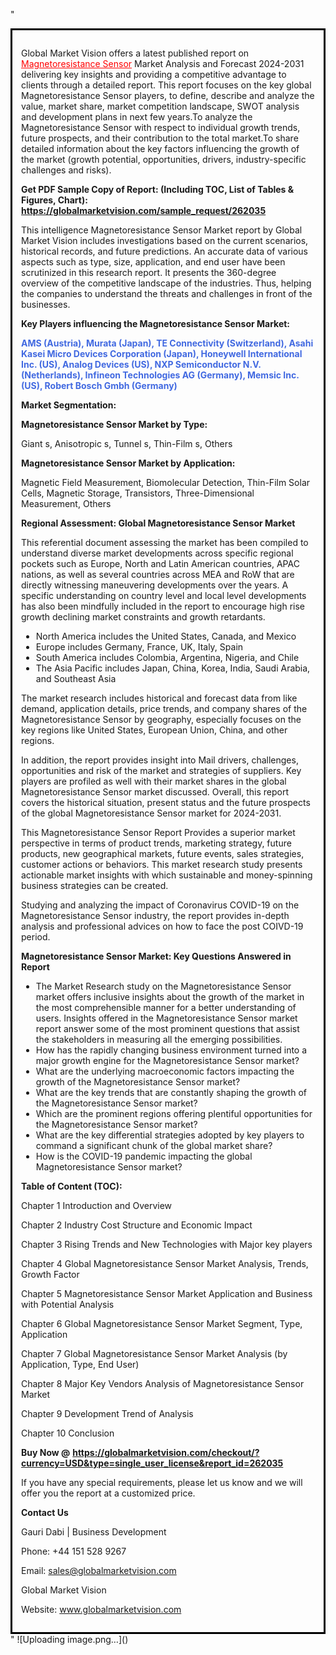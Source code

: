   "<div style='border: 3px solid black; padding: 1em;'>

Global Market Vision offers a latest published report on <a style='color: #ff0000;' href='https://globalmarketvision.com/reports/global-magnetoresistance-sensor-market/262035'>Magnetoresistance Sensor</a> Market Analysis and Forecast 2024-2031 delivering key insights and providing a competitive advantage to clients through a detailed report. This report focuses on the key global Magnetoresistance Sensor players, to define, describe and analyze the value, market share, market competition landscape, SWOT analysis and development plans in next few years.To analyze the Magnetoresistance Sensor with respect to individual growth trends, future prospects, and their contribution to the total market.To share detailed information about the key factors influencing the growth of the market (growth potential, opportunities, drivers, industry-specific challenges and risks).

<strong>Get PDF Sample Copy of Report: (Including TOC, List of Tables &amp; Figures, Chart)</strong><strong>: <a style='color: #ff0000;' href='https://globalmarketvision.com/sample_request/262035?utm_source=linkedinPulse&utm_medium=Dhiraj&utm_campaign=SN'><strong>https://globalmarketvision.com/sample_request/262035</strong></a></strong>

This intelligence Magnetoresistance Sensor Market report by Global Market Vision includes investigations based on the current scenarios, historical records, and future predictions. An accurate data of various aspects such as type, size, application, and end user have been scrutinized in this research report. It presents the 360-degree overview of the competitive landscape of the industries. Thus, helping the companies to understand the threats and challenges in front of the businesses.

<strong>Key Players influencing the Magnetoresistance Sensor Market:</strong>

<strong style='color: #4169e1;'>AMS (Austria), Murata (Japan), TE Connectivity (Switzerland), Asahi Kasei Micro Devices Corporation (Japan), Honeywell International Inc. (US), Analog Devices (US), NXP Semiconductor N.V.(Netherlands), Infineon Technologies AG (Germany), Memsic Inc. (US), Robert Bosch Gmbh (Germany)</strong>

<strong>Market Segmentation:</strong>

<strong>Magnetoresistance Sensor Market by Type:</strong>

Giant s, Anisotropic s, Tunnel s, Thin-Film s, Others

<strong>Magnetoresistance Sensor Market by Application:</strong>

Magnetic Field Measurement, Biomolecular Detection, Thin-Film Solar Cells, Magnetic Storage, Transistors, Three-Dimensional Measurement, Others

<strong>Regional Assessment: Global Magnetoresistance Sensor Market</strong>

This referential document assessing the market has been compiled to understand diverse market developments across specific regional pockets such as Europe, North and Latin American countries, APAC nations, as well as several countries across MEA and RoW that are directly witnessing maneuvering developments over the years. A specific understanding on country level and local level developments has also been mindfully included in the report to encourage high rise growth declining market constraints and growth retardants.
<ul>
  <li>North America includes the United States, Canada, and Mexico</li>
  <li>Europe includes Germany, France, UK, Italy, Spain</li>
  <li>South America includes Colombia, Argentina, Nigeria, and Chile</li>
  <li>The Asia Pacific includes Japan, China, Korea, India, Saudi Arabia, and Southeast Asia</li>
</ul>
The market research includes historical and forecast data from like demand, application details, price trends, and company shares of the Magnetoresistance Sensor by geography, especially focuses on the key regions like United States, European Union, China, and other regions.

In addition, the report provides insight into Mail drivers, challenges, opportunities and risk of the market and strategies of suppliers. Key players are profiled as well with their market shares in the global Magnetoresistance Sensor market discussed. Overall, this report covers the historical situation, present status and the future prospects of the global Magnetoresistance Sensor market for 2024-2031.

This Magnetoresistance Sensor Report Provides a superior market perspective in terms of product trends, marketing strategy, future products, new geographical markets, future events, sales strategies, customer actions or behaviors. This market research study presents actionable market insights with which sustainable and money-spinning business strategies can be created.

Studying and analyzing the impact of Coronavirus COVID-19 on the Magnetoresistance Sensor industry, the report provides in-depth analysis and professional advices on how to face the post COIVD-19 period.

<strong>Magnetoresistance Sensor Market: Key Questions Answered in Report</strong>
<ul>
  <li>The Market Research study on the Magnetoresistance Sensor market offers inclusive insights about the growth of the market in the most comprehensible manner for a better understanding of users. Insights offered in the Magnetoresistance Sensor market report answer some of the most prominent questions that assist the stakeholders in measuring all the emerging possibilities.</li>
  <li>How has the rapidly changing business environment turned into a major growth engine for the Magnetoresistance Sensor market?</li>
  <li>What are the underlying macroeconomic factors impacting the growth of the Magnetoresistance Sensor market?</li>
  <li>What are the key trends that are constantly shaping the growth of the Magnetoresistance Sensor market?</li>
  <li>Which are the prominent regions offering plentiful opportunities for the Magnetoresistance Sensor market?</li>
  <li>What are the key differential strategies adopted by key players to command a significant chunk of the global market share?</li>
  <li>How is the COVID-19 pandemic impacting the global Magnetoresistance Sensor market?</li>
</ul>
<strong>Table of Content (TOC): </strong>

Chapter 1 Introduction and Overview

Chapter 2 Industry Cost Structure and Economic Impact

Chapter 3 Rising Trends and New Technologies with Major key players

Chapter 4 Global Magnetoresistance Sensor Market Analysis, Trends, Growth Factor

Chapter 5 Magnetoresistance Sensor Market Application and Business with Potential Analysis

Chapter 6 Global Magnetoresistance Sensor Market Segment, Type, Application

Chapter 7 Global Magnetoresistance Sensor Market Analysis (by Application, Type, End User)

Chapter 8 Major Key Vendors Analysis of Magnetoresistance Sensor Market

Chapter 9 Development Trend of Analysis

Chapter 10 Conclusion

<strong>Buy Now @</strong> <strong><a style='color: #ff0000;' href='https://globalmarketvision.com/checkout/?currency=USD&type=single_user_license&report_id=262035?utm_source=linkedinPulse&utm_medium=Dhiraj&utm_campaign=SN'>https://globalmarketvision.com/checkout/?currency=USD&type=single_user_license&report_id=262035</a></strong>

If you have any special requirements, please let us know and we will offer you the report at a customized price.

<strong>Contact Us</strong>

Gauri Dabi | Business Development

Phone: +44 151 528 9267

Email: <a href='mailto:sales@globalmarketvision.com'>sales@globalmarketvision.com</a>

Global Market Vision

Website: <a href='http://www.globalmarketvision.com'>www.globalmarketvision.com</a>

</div>"
![Uploading image.png…]()
